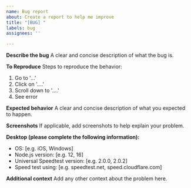 ```yaml
---
name: Bug report
about: Create a report to help me improve
title: "[BUG] "
labels: bug
assignees: ''

---
```


**Describe the bug**
A clear and concise description of what the bug is.

**To Reproduce**
Steps to reproduce the behavior:

1. Go to '...'
2. Click on '....'
3. Scroll down to '....'
4. See error

**Expected behavior**
A clear and concise description of what you expected to happen.

**Screenshots**
If applicable, add screenshots to help explain your problem.

**Desktop (please complete the following information):**

- OS: [e.g. iOS, Windows]
- Node.js version: [e.g. 12, 16]
- Universal Speedtest version: [e.g. 2.0.0, 2.0.2]
- Speed test using: [e.g. speedtest.net, speed.cloudflare.com]

**Additional context**
Add any other context about the problem here.
